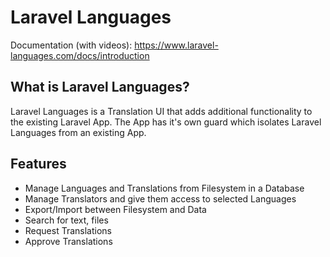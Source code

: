# Laravel Languages
Documentation (with videos): https://www.laravel-languages.com/docs/introduction
## What is Laravel Languages?

Laravel Languages is a Translation UI that adds additional functionality to the existing Laravel App.
The App has it's own guard which isolates Laravel Languages from an existing App.

## Features

- Manage Languages and Translations from Filesystem in a Database
- Manage Translators and give them access to selected Languages
- Export/Import between Filesystem and Data
- Search for text, files
- Request Translations
- Approve Translations


